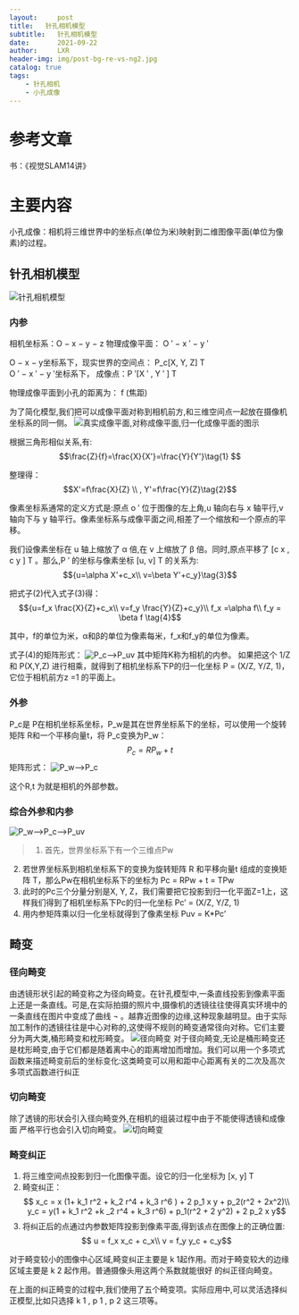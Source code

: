 ```yaml
---
layout:     post
title:   针孔相机模型
subtitle:   针孔相机模型
date:       2021-09-22
author:     LXR
header-img: img/post-bg-re-vs-ng2.jpg
catalog: true
tags:
    - 针孔相机
    - 小孔成像
---
```


# 参考文章
书：《视觉SLAM14讲》

# 主要内容
小孔成像：相机将三维世界中的坐标点(单位为米)映射到二维图像平面(单位为像素)的过程。

## 针孔相机模型
![针孔相机模型](/img/camera_model.jpg)

### 内参
相机坐标系：O − x − y − z
物理成像平面： O ′ − x ′ − y ′

O − x − y坐标系下，现实世界的空间点： P_c[X, Y, Z] T  
 O ′ − x ′ − y ′坐标系下， 成像点：P ′[X ′ , Y ′ ] T  

物理成像平面到小孔的距离为： f (焦距)

为了简化模型,我们把可以成像平面对称到相机前方,和三维空间点一起放在摄像机坐标系的同一侧。
![真实成像平面,对称成像平面,归一化成像平面的图示](/img/three_planes.jpg)  

根据三角形相似关系,有:  
$$\frac{Z}{f}=\frac{X}{X'}=\frac{Y}{Y'}\tag{1} $$

整理得：  
$$X'=f\frac{X}{Z} \\  , 
   Y'=f\frac{Y}{Z}\tag{2}$$
   
像素坐标系通常的定义方式是:原点 o ′ 位于图像的左上角,u 轴向右与 x 轴平行,v轴向下与 y 轴平行。像素坐标系与成像平面之间,相差了一个缩放和一个原点的平移。

我们设像素坐标在 u 轴上缩放了 α 倍,在 v 上缩放了 β 倍。同时,原点平移了 [c x , c y ] T 。那么,P ′ 的坐标与像素坐标 [u, v] T 的关系为:
$${u=\alpha X'+c_x\\
   v=\beta Y'+c_y}\tag{3}$$

把式子(2)代入式子(3)得：
$${u=f_x \frac{X}{Z}+c_x\\
   v=f_y \frac{Y}{Z}+c_y}\\
  f_x =\alpha f\\
  f_y = \beta f \tag{4}$$

其中，f的单位为米，α和β的单位为像素每米，f_x和f_y的单位为像素。

式子(4)的矩阵形式：
![P_c-->P_uv](/img/camera_model_1.jpg)
其中矩阵K称为相机的内参。
如果把这个 1/Z 和 P(X,Y,Z) 进行相乘，就得到了相机坐标系下P的归一化坐标 P = (X/Z, Y/Z, 1)， 它位于相机前方z =1 的平面上。

### 外参
P_c是 P在相机坐标系坐标，P_w是其在世界坐标系下的坐标，可以使用一个旋转矩阵 R和一个平移向量t，将 P_c变换为P_w：
$$ P_c = R P_w + t$$
矩阵形式：
![P_w-->P_c](/img/camera_model_2.jpg)

这个R,t 为就是相机的外部参数。

### 综合外参和内参
![P_w-->P_c-->P_uv](/img/camera_model_3.jpg)

>  1. 首先，世界坐标系下有一个三维点Pw
 2. 若世界坐标系到相机坐标系下的变换为旋转矩阵 R 和平移向量t 组成的变换矩阵 T，那么Pw在相机坐标系下的坐标为 Pc = RPw + t = TPw
 3. 此时的Pc三个分量分别是X, Y, Z，我们需要把它投影到归一化平面Z=1上，这样我们得到了相机坐标系下Pc的归一化坐标 Pc’ = (X/Z, Y/Z, 1)
 4. 用内参矩阵乘以归一化坐标就得到了像素坐标 Puv = K*Pc’
 
## 畸变

### 径向畸变
由透镜形状引起的畸变称之为径向畸变。在针孔模型中,一条直线投影到像素平面上还是一条直线。可是,在实际拍摄的照片中,摄像机的透镜往往使得真实环境中的一条直线在图片中变成了曲线 ¬ 。越靠近图像的边缘,这种现象越明显。由于实际加工制作的透镜往往是中心对称的,这使得不规则的畸变通常径向对称。它们主要分为两大类,桶形畸变和枕形畸变。
![径向畸变](/img/jingxiang_jibian.jpg)
对于径向畸变,无论是桶形畸变还是枕形畸变,由于它们都是随着离中心的距离增加而增加。我们可以用一个多项式函数来描述畸变前后的坐标变化:这类畸变可以用和距中心距离有关的二次及高次多项式函数进行纠正

### 切向畸变
除了透镜的形状会引入径向畸变外,在相机的组装过程中由于不能使得透镜和成像面
严格平行也会引入切向畸变。
![切向畸变](/img/qiexiang_jibian.jpg)

### 畸变纠正

1.  将三维空间点投影到归一化图像平面。设它的归一化坐标为 [x, y] T
 2.  畸变纠正：
$$ x_c = x (1+ k_1 r^2 + k_2 r^4 + k_3 r^6 ) + 2 p_1 x y + p_2(r^2 + 2x^2)\\
  y_c = y(1 + k_1 r^2 +k _2 r^4 + k_3 r^6) + p_1(r^2 + 2 y^2) + 2 p_2 x y$$
3. 将纠正后的点通过内参数矩阵投影到像素平面,得到该点在图像上的正确位置:
$$ u = f_x x_c + c_x\\
   v = f_y y_c + c_y$$

对于畸变较小的图像中心区域,畸变纠正主要是 k 1起作用。而对于畸变较大的边缘区域主要是 k 2 起作用。普通摄像头用这两个系数就能很好
的纠正径向畸变。

在上面的纠正畸变的过程中,我们使用了五个畸变项。实际应用中,可以灵活选择纠正模型,比如只选择 k 1 , p 1 , p 2 这三项等。

